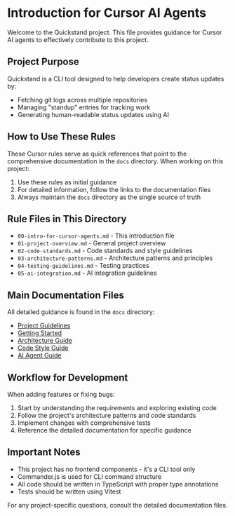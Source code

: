 # Introduction for Cursor AI Agents

Welcome to the Quickstand project. This file provides guidance for Cursor AI agents to effectively contribute to this project.

## Project Purpose

Quickstand is a CLI tool designed to help developers create status updates by:
- Fetching git logs across multiple repositories
- Managing "standup" entries for tracking work
- Generating human-readable status updates using AI

## How to Use These Rules

These Cursor rules serve as quick references that point to the comprehensive documentation in the `docs` directory. When working on this project:

1. Use these rules as initial guidance
2. For detailed information, follow the links to the documentation files
3. Always maintain the `docs` directory as the single source of truth

## Rule Files in This Directory

- `00-intro-for-cursor-agents.md` - This introduction file
- `01-project-overview.md` - General project overview
- `02-code-standards.md` - Code standards and style guidelines
- `03-architecture-patterns.md` - Architecture patterns and principles
- `04-testing-guidelines.md` - Testing practices
- `05-ai-integration.md` - AI integration guidelines

## Main Documentation Files

All detailed guidance is found in the `docs` directory:

- [Project Guidelines](../../docs/project-guidelines.md)
- [Getting Started](../../docs/getting-started.md)
- [Architecture Guide](../../docs/architecture.md)
- [Code Style Guide](../../docs/code-style-guide.md)
- [AI Agent Guide](../../docs/ai-agent-guide.md)

## Workflow for Development

When adding features or fixing bugs:

1. Start by understanding the requirements and exploring existing code
2. Follow the project's architecture patterns and code standards
3. Implement changes with comprehensive tests
4. Reference the detailed documentation for specific guidance

## Important Notes

- This project has no frontend components - it's a CLI tool only
- Commander.js is used for CLI command structure
- All code should be written in TypeScript with proper type annotations
- Tests should be written using Vitest

For any project-specific questions, consult the detailed documentation files. 